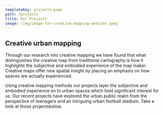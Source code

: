 ```yaml
---
templateKey: projects-page
path: /projects
title: Our Projects
image: /img/image-for-creative-mapping-website.jpeg
---
```

## Creative urban mapping

Through our research into creative mapping we have found that what distinguishes the creative map from traditional cartography is how it highlights the subjective and embodied experience of the map maker.  Creative maps offer new spatial insight by placing an emphasis on how spaces are actually experienced.

Using creative mapping methods our projects layer the subjective and embodied experience on to urban spaces which hold significant interest for us. Our recent projects have explored the urban public realm from the perspective of teenagers and an intriguing urban football stadium.  Take a look at those projectsbelow.